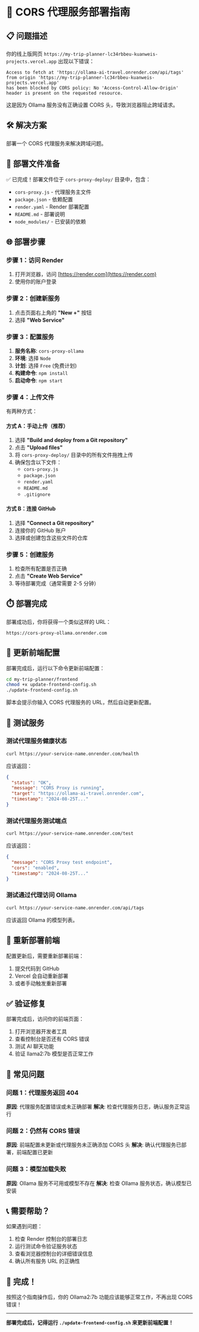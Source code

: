 # 🚀 CORS 代理服务部署指南

## 📋 问题描述

你的线上版网页 `https://my-trip-planner-lc34rbbeu-kuanweis-projects.vercel.app` 出现以下错误：

```
Access to fetch at 'https://ollama-ai-travel.onrender.com/api/tags' 
from origin 'https://my-trip-planner-lc34rbbeu-kuanweis-projects.vercel.app' 
has been blocked by CORS policy: No 'Access-Control-Allow-Origin' header is present on the requested resource.
```

这是因为 Ollama 服务没有正确设置 CORS 头，导致浏览器阻止跨域请求。

## 🛠️ 解决方案

部署一个 CORS 代理服务来解决跨域问题。

## 📁 部署文件准备

✅ 已完成！部署文件位于 `cors-proxy-deploy/` 目录中，包含：

- `cors-proxy.js` - 代理服务主文件
- `package.json` - 依赖配置
- `render.yaml` - Render 部署配置
- `README.md` - 部署说明
- `node_modules/` - 已安装的依赖

## 🌐 部署步骤

### 步骤 1：访问 Render

1. 打开浏览器，访问 [https://render.com](https://render.com)
2. 使用你的账户登录

### 步骤 2：创建新服务

1. 点击页面右上角的 **"New +"** 按钮
2. 选择 **"Web Service"**

### 步骤 3：配置服务

1. **服务名称**: `cors-proxy-ollama`
2. **环境**: 选择 `Node`
3. **计划**: 选择 `Free` (免费计划)
4. **构建命令**: `npm install`
5. **启动命令**: `npm start`

### 步骤 4：上传文件

有两种方式：

#### 方式 A：手动上传（推荐）

1. 选择 **"Build and deploy from a Git repository"**
2. 点击 **"Upload files"**
3. 将 `cors-proxy-deploy/` 目录中的所有文件拖拽上传
4. 确保包含以下文件：
   - `cors-proxy.js`
   - `package.json`
   - `render.yaml`
   - `README.md`
   - `.gitignore`

#### 方式 B：连接 GitHub

1. 选择 **"Connect a Git repository"**
2. 连接你的 GitHub 账户
3. 选择或创建包含这些文件的仓库

### 步骤 5：创建服务

1. 检查所有配置是否正确
2. 点击 **"Create Web Service"**
3. 等待部署完成（通常需要 2-5 分钟）

## ⏱️ 部署完成

部署成功后，你将获得一个类似这样的 URL：
```
https://cors-proxy-ollama.onrender.com
```

## 🔧 更新前端配置

部署完成后，运行以下命令更新前端配置：

```bash
cd my-trip-planner/frontend
chmod +x update-frontend-config.sh
./update-frontend-config.sh
```

脚本会提示你输入 CORS 代理服务的 URL，然后自动更新配置。

## 🧪 测试服务

### 测试代理服务健康状态

```bash
curl https://your-service-name.onrender.com/health
```

应该返回：
```json
{
  "status": "OK",
  "message": "CORS Proxy is running",
  "target": "https://ollama-ai-travel.onrender.com",
  "timestamp": "2024-08-25T..."
}
```

### 测试代理服务测试端点

```bash
curl https://your-service-name.onrender.com/test
```

应该返回：
```json
{
  "message": "CORS Proxy test endpoint",
  "cors": "enabled",
  "timestamp": "2024-08-25T..."
}
```

### 测试通过代理访问 Ollama

```bash
curl https://your-service-name.onrender.com/api/tags
```

应该返回 Ollama 的模型列表。

## 🔄 重新部署前端

配置更新后，需要重新部署前端：

1. 提交代码到 GitHub
2. Vercel 会自动重新部署
3. 或者手动触发重新部署

## ✅ 验证修复

部署完成后，访问你的前端页面：

1. 打开浏览器开发者工具
2. 查看控制台是否还有 CORS 错误
3. 测试 AI 聊天功能
4. 验证 llama2:7b 模型是否正常工作

## 🚨 常见问题

### 问题 1：代理服务返回 404

**原因**: 代理服务配置错误或未正确部署
**解决**: 检查代理服务日志，确认服务正常运行

### 问题 2：仍然有 CORS 错误

**原因**: 前端配置未更新或代理服务未正确添加 CORS 头
**解决**: 确认代理服务已部署，前端配置已更新

### 问题 3：模型加载失败

**原因**: Ollama 服务不可用或模型不存在
**解决**: 检查 Ollama 服务状态，确认模型已安装

## 📞 需要帮助？

如果遇到问题：

1. 检查 Render 控制台的部署日志
2. 运行测试命令验证服务状态
3. 查看浏览器控制台的详细错误信息
4. 确认所有服务 URL 的正确性

## 🎉 完成！

按照这个指南操作后，你的 Ollama2:7b 功能应该能够正常工作，不再出现 CORS 错误！

---

**部署完成后，记得运行 `./update-frontend-config.sh` 来更新前端配置！**
